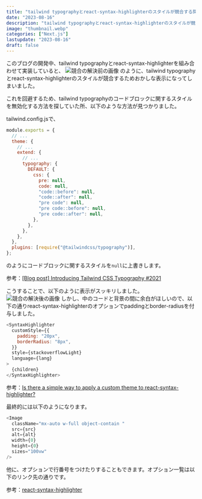 ```yaml
---
title: "tailwind typographyとreact-syntax-highlighterのスタイルが競合する問題"
date: "2023-08-16"
description: "tailwind typographyとreact-syntax-highlighterのスタイルが競合する問題の一解決方法を紹介しています。"
image: "thumbnail.webp"
categories: ["Next.js"]
lastupdate: "2023-08-16"
draft: false
---
```


このブログの開発中、tailwind typographyとreact-syntax-highlighterを組み合わせて実装していると、
![競合の解決前の画像](/images/posts/2023-08-16nextjs-styleconflict/typography_before.webp)
のように、tailwind typographyとreact-syntax-highlighterのスタイルが競合するためおかしな表示になってしまいました。

これを回避するため、tailwind typographyのコードブロックに関するスタイルを無効化する方法を探していた所、以下のような方法が見つかりました。

tailwind.config.jsで、

```javascript
module.exports = {
  // ...
  theme: {
    // ...
    extend: {
      // ...
      typography: {
        DEFAULT: {
          css: {
            pre: null,
            code: null,
            "code::before": null,
            "code::after": null,
            "pre code": null,
            "pre code::before": null,
            "pre code::after": null,
          },
        },
      },
    },
  },
  plugins: [require("@tailwindcss/typography")],
};
```

のようにコードブロックに関するスタイルを`null`に上書きします。

参考：[[Blog post] Introducing Tailwind CSS Typography #2021](https://github.com/tailwindlabs/tailwindcss/discussions/2021)

こうすることで、以下のように表示がスッキリしました。
![競合の解決後の画像](/images/posts/2023-08-16nextjs-styleconflict/typography_after.webp)
しかし、中のコードと背景の間に余白がほしいので、以下の通りreact-syntax-highlighterのオプションでpaddingとborder-radiusを付与しました。

```javascript
<SyntaxHighlighter
  customStyle={{
    padding: "20px",
    borderRadius: "8px",
  }}
  style={stackoverflowLight}
  language={lang}
>
  {children}
</SyntaxHighlighter>
```

参考：[Is there a simple way to apply a custom theme to react-syntax-highlighter?](https://stackoverflow.com/questions/66079503/is-there-a-simple-way-to-apply-a-custom-theme-to-react-syntax-highlighter)

最終的には以下のようになります。

```javascript
<Image
  className="mx-auto w-full object-contain "
  src={src}
  alt={alt}
  width={0}
  height={0}
  sizes="100vw"
/>
```

他に、オプションで行番号をつけたりすることもできます。オプション一覧は以下のリンク先の通りです。

参考：[react-syntax-highlighter](https://github.com/react-syntax-highlighter/react-syntax-highlighter#use)
